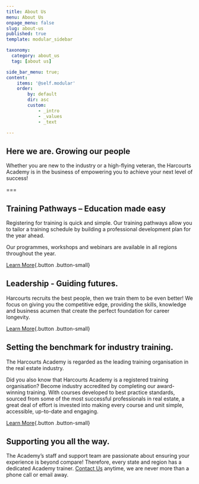 ```yaml
---
title: About Us
menu: About Us
onpage_menu: false
slug: about-us
published: true
template: modular_sidebar

taxonomy:
  category: about_us
  tag: [about us]

side_bar_menu: true;
content:
    items: '@self.modular'
    order:
        by: default
        dir: asc
        custom:
            - _intro
            - _values
            - _text

---
```


## Here we are. Growing our people
Whether you are new to the industry or a high-flying veteran, the Harcourts Academy is in the business of empowering you to achieve your next level of success!

===

## Training Pathways – Education made easy
Registering for training is quick and simple. Our training pathways allow you to tailor a training schedule by building a professional development plan for the year ahead. 

Our programmes, workshops and webinars are available in all regions throughout the year.

[Learn More](/courses/training-pathways){.button .button-small}


## Leadership - Guiding futures.
Harcourts recruits the best people, then we train them to be even better! We focus on giving you the competitive edge, providing the skills, knowledge and business acumen that create the perfect foundation for career longevity. 

[Learn More](/courses/leadership/future-leaders-programme){.button .button-small}


## Setting the benchmark for industry training.
The Harcourts Academy is regarded as the leading training organisation in the real estate industry.

Did you also know that Harcourts Academy is a registered training organisation? Become industry accredited by completing our award-winning training. With courses developed to best practice standards, sourced from some of the most successful professionals in real estate, a great deal of effort is invested into making every course and unit simple, accessible, up-to-date and engaging. 

[Learn More](/get-qualified){.button .button-small}

## Supporting you all the way.
The Academy’s staff and support team are passionate about ensuring your experience is beyond compare! 
Therefore, every state and region has a dedicated Academy trainer. [Contact Us](/about-us/contact-us) anytime, we are never more than a phone call or email away.
